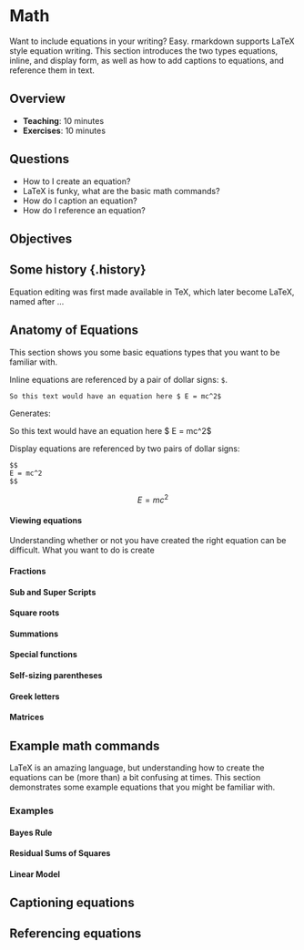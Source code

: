 # Math

Want to include equations in your writing? Easy. rmarkdown supports
LaTeX style equation writing. This section introduces the two types equations, inline, and display form, as well as how to add captions to equations, and reference them in text.

## Overview

* **Teaching**: 10 minutes
* **Exercises**: 10 minutes

## Questions

- How to I create an equation?
- LaTeX is funky, what are the basic math commands?
- How do I caption an equation?
- How do I reference an equation?

## Objectives

## Some history {.history}

Equation editing was first made available in TeX, which later become LaTeX, named after ...

## Anatomy of Equations

This section shows you some basic equations types that you want to be familiar with.





Inline equations are referenced by a pair of dollar signs: `$`.

```
So this text would have an equation here $ E = mc^2$
```

Generates:

So this text would have an equation here $ E = mc^2$

Display equations are referenced by two pairs of dollar signs:

```
$$
E = mc^2
$$
```

$$
E = mc^2
$$

#### Viewing equations

Understanding whether or not you have created the right equation can be difficult. What you want to do is create

#### Fractions

#### Sub and Super Scripts

#### Square roots

#### Summations

#### Special functions

#### Self-sizing parentheses

#### Greek letters

#### Matrices

## Example math commands

LaTeX is an amazing language, but understanding how to create the equations can be (more than) a bit confusing at times. This section demonstrates some example equations that you might be familiar with.

### Examples

#### Bayes Rule

#### Residual Sums of Squares

#### Linear Model

## Captioning equations

## Referencing equations

